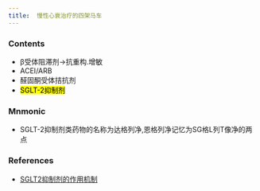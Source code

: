 ```yaml
---
title:  慢性心衰治疗的四架马车
--- 
```


### Contents
- β受体阻滞剂→抗重构.增敏
- ACEI/ARB
- 醛固酮受体拮抗剂
- <mark>SGLT-2抑制剂</mark>
### Mnmonic
- SGLT-2抑制剂类药物的名称为达格列净,恩格列净记忆为SG格L列T像净的两点

### References
- [SGLT2抑制剂的作用机制](/SGLT2抑制剂的作用机制)
